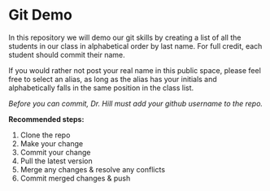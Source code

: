 # Git Demo

In this repository we will demo our git skills by creating a list of all the students in our class in alphabetical order by last name. For full credit, each student should commit their name.

If you would rather not post your real name in this public space, please feel free to select an alias, as long as the alias has your initials and alphabetically falls in the same position in the class list.

*Before you can commit, Dr. Hill must add your github username to the repo.*

**Recommended steps:**
1. Clone the repo
2. Make your change
3. Commit your change
4. Pull the latest version
4. Merge any changes & resolve any conflicts
5. Commit merged changes & push
